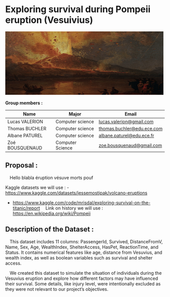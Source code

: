 # Exploring survival during Pompeii eruption (Vesuivius)
<img src="./images/vesuve.png" alt="Vésuve" width="500" height="200">

**Group members :**

|        Name       |        Major           |        Email              |         
|-------------------|------------------------|---------------------------|
| Lucas VALERION    | Computer science       |lucas.valerion@gmail.com   |
| Thomas BUCHLER    | Computer science       |thomas.buchler@edu.ece.com |
| Albane PATUREL    | Computer science       |albane.paturel@edu.ece.fr  |
| Zoé BOUSQUENAUD   | Computer Science       |zoe.bousquenaud@gmail.com  |


## **Proposal :**

&emsp;Hello blabla éruption vésuve morts pouf

Kaggle datasets we will use : - https://www.kaggle.com/datasets/jessemostipak/volcano-eruptions
- https://www.kaggle.com/code/mrisdal/exploring-survival-on-the-titanic/report
&emsp;Link on history we will use : https://en.wikipedia.org/wiki/Pompeii

## **Description of the Dataset :**

&emsp;This dataset includes 11 columns: PassengerId, Survived, DistanceFromV, Name, Sex, Age, WealthIndex, ShelterAccess, HasPet, ReactionTime, and Status. It contains numerical features like age, distance from Vesuvius, and wealth index, as well as boolean variables such as survival and shelter access.

&emsp;We created this dataset to simulate the situation of individuals during the Vesuvius eruption and explore how different factors may have influenced their survival. Some details, like injury level, were intentionally excluded as they were not relevant to our project’s objectives.

